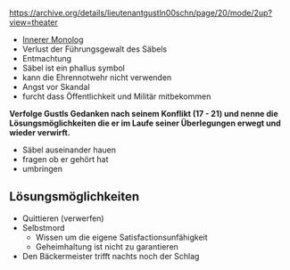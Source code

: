 https://archive.org/details/lieutenantgustln00schn/page/20/mode/2up?view=theater

- [Innerer Monolog](../Innerer%20Monolog.md)
- Verlust der Führungsgewalt des Säbels
- Entmachtung
- Säbel ist ein phallus symbol
- kann die Ehrennotwehr nicht verwenden
- Angst vor Skandal
- furcht dass Öffentlichkeit und Militär mitbekommen


**Verfolge Gustls Gedanken nach seinem Konflikt (17 - 21) und nenne die Lösungsmöglichkeiten die er im Laufe seiner Überlegungen erwegt und wieder verwirft.**
- Säbel auseinander hauen
- fragen ob er gehört hat
- umbringen

## Lösungsmöglichkeiten
- Quittieren (verwerfen)
- Selbstmord
	- Wissen um die eigene Satisfactionsunfähigkeit
	- Geheimhaltung ist nicht zu garantieren
- Den Bäckermeister trifft nachts noch der Schlag